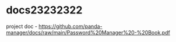 # docs23232322

project doc - https://github.com/panda-manager/docs/raw/main/Password%20Manager%20-%20Book.pdf
